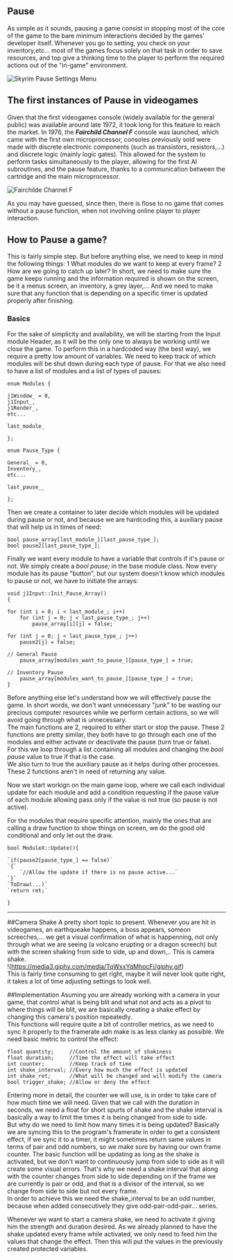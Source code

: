 
## Pause
As simple as it sounds, pausing a game consist in stopping most of the core of the game to the bare minimum interactions decided by the games' developer itself. Whenever you go to setting, you check on your inventory,etc... most of the games focus solely on that task in order to save resources, and top give a thinking time to the player to perform the required actions out of the "in-game" environment.

![Skyrim Pause Settings Menu](http://i.imgur.com/qOyXw.jpg)

## The first instances of Pause in videogames  
Given that the first videogames console (widely available for the general public) was available around late 1972, it took long for this feature to reach the market. In 1976, the **_Fairchild Channel F_** console was launched, which came with the first own microprocessor, consoles previously sold were made with discrete electronic components (such as transistors, resistors,...) and discrete logic (mainly logic gates).  This allowed for the system to perform tasks simultaneously to the player, allowing for the first AI subroutines, and the pause feature, thanks to a communication between the cartridge and the main microprocessor.

![Fairchilde Channel F](https://cdn.arstechnica.net/wp-content/uploads/2016/02/Fairchild-Channel-F-640x421.jpg)

As you may have guessed, since then, there is flose to no game that comes without a pause function, when not involving online player to player interaction.

## How to Pause a game?  
This is fairly simple step. But before anything else, we need to keep in mind the following things:
1 What modules do we want to keep at every frame?
2 How are we going to catch up later?
In short, we need to make sure the game keeps running and the information required is shown on the screen, be it a menus screen, an inventory, a grey layer,...
And we need to make sure that any function that is depending on a specific timer is updated properly after finishing.

### Basics
For the sake of simplicity and availability, we will be starting from the Input module Header, as it will be the only one to always be working until we close the game. 
To perform this in a hardcoded way (the best way), we require a pretty low amount of variables. We need to keep track of which modules will be shut down during each type of pause. For that we also need to have a list of modules and a list of types of pauses:  

 	enum Modules {  
 
	j1Window_ = 0,  
	j1Input_,  
	j1Render_,  
	etc...  
	
	last_module_  
	
	};  
  
	enum Pause_Type {  

	General_ = 0,  
	Inventory_,  
	etc...  
  	
	last_pause__  

	};    

Then we create a container to later decide which modules will be updated during pause or not, and because we are hardcoding this, a auxiliary pause that will help us in times of need:  

	bool pause_array[last_module_][last_pause_type_];  
	bool pause2[last_pause_type_];  

Finally we want every module to have a variable that controls if it's pause or not. We simply create a _*bool pause;*_ in the base module class. Now every module has its pause "button", but our system doesn't know which modules to pause or not, we have to initiate the arrays:   

	void j1Input::Init_Pause_Array()  
	{  
  
	for (int i = 0; i < last_module_; i++)  
		for (int j = 0; j < last_pause_type_; j++)  
			pause_array[i][j] = false;  

	for (int j = 0; j < last_pause_type_; j++)  
		pause2[j] = false;  

	// General Pause  
		pause_array[modules_want_to_pause_][pause_type_] = true;  

	// Inventory Pause  
		pause_array[modules_want_to_pause_][pause_type_] = true;  
	}  

Before anything else let's understand how we will effectively pause the game. In short words, we don't want unnecessary "junk" to be wasting our precious computer resources while we perform certain actions, so we will avoid going through what is unnecessary.  
The main functions are 2, required to either start or stop the pause. These 2 functions are pretty similar, they both have to go through each one of the modules and either activate or deactivate the pause (turn true or false).  
For this we loop through a list containing all modules and changing the _*bool pause*_ value to true if that is the case.  
We also turn to true the auxiliary pause as it helps during other processes.  
These 2 functions aren't in need of returning any value.  

Now we start workign on the main game loop, where we call each individual update for each module and add a condition requesting if the pause value of each module allowing pass only if the value is not true (so pause is not active).

For the modules that require specific attention, mainly the ones that are calling a draw function to show things on screen, we do the good old conditional and only let out the draw.

`bool ModuleX::Update(){`

	`if(pause2[pause_type_] == false)`
	`{`
		`//Allow the update if there is no pause active...`
	`}`
	`ToDraw(...)`
	`return ret;`
`}`

___________________________________________________________________________________________________________________

##Camera Shake
A pretty short topic to present. Whenever you are hit in videogames, an earthqueake happens, a boss appears, someon screeches,... we get a visual confirmation of what is happenning, not only through what we are seeing (a volcano erupting or a dragon screech) but with the screen shaking from side to side, up and down,.. This is camera shake.  
!(https://media3.giphy.com/media/TqWxxYqMhocFi/giphy.gif)  
This is fairly time consuming to get right, maybe it will never look quite right, it takes a lot of time adjusting settings to look well.

##Implementation
Asuming you are already working with a camera in your game, that control what is being blit and what not and acts as a pivot to where things will be blit, we are basically creating a shake effect by changing this camera's position repeatedly.  
This functions will require quite a bit of controller metrics, as we need to sync it properly to the framerate adn make is as less clanky as possible. We need basic metric to control the effect:

	float quantity;		//Control the amount of shakiness
	float duration;		//Time the effect will take effect
	int counter;		//Keep track of time
	int shake_interval;	//Every how much the effect is updated
	int shake_ret;		//What will be changed and will modify the camera
	bool trigger_shake;	//Allow or deny the effect
	
Entering more in detail, the counter we will use, is in order to take care of how much time we will need. Given that we call with the duration in seconds, we need a float for short spurts of shake and the shake interval is basically a way to limit the times it is being changed from side to side.  
But why do we need to limit how many times it is being updated? Basically we are syncing this to the program's framerate in order to get a consistent effect, if we sync it to a timer, it might sometimes return same values in terms of pair and odd numbers, so we make sure by having our own frame counter. The basic function will be updating as long as the shake is activated, but we don't want to continuously jump from side to side as it will create some visual errors. That's why we need a shake interval that along with the counter changes from side to side depending on if the frame we are currently is pair or odd, and that is a divisor of the interval, so we change from side to side but not every frame.  
In order to achieve this we need the shake_interval to be an odd number, because when added consecutively they give odd-pair-odd-pair... series.

Whenever we want to start a camera shake, we need to activate it giving him the strength and duration desired. As we already planned to have the shake updated every frame while activated, we only need to feed him the values that change the effect. Then this will put the values in the previously created protected variables.
	
